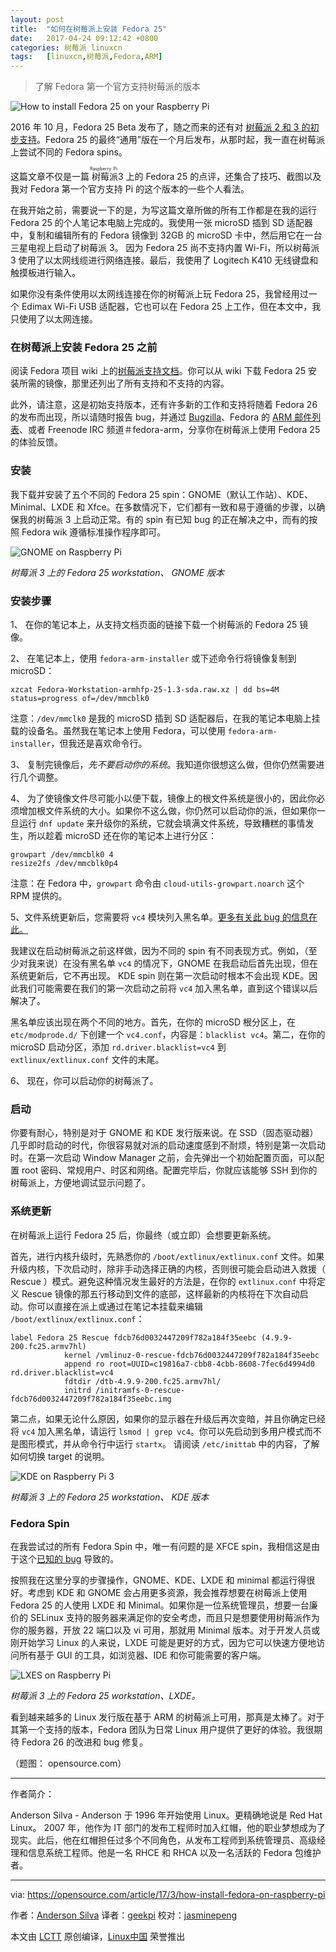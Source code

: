 ```yaml
---
layout: post
title:	"如何在树莓派上安装 Fedora 25"
date:	2017-04-24 09:12:42 +0800 
categories:	树莓派 linuxcn 
tags:	[linuxcn,树莓派,Fedora,ARM]
---
```




> 
> 了解 Fedora 第一个官方支持树莓派的版本
> 
> 
> 


![How to install Fedora 25 on your Raspberry Pi](/Asserts/Images//attachment/album/201704/24/091244yqax6tk8fttt1i3f.jpg "How to install Fedora 25 on your Raspberry Pi")


2016 年 10 月，Fedora 25 Beta 发布了，随之而来的还有对 [树莓派 2 和 3 的初步支持](https://fedoramagazine.org/raspberry-pi-support-fedora-25-beta/)。Fedora 25 的最终“通用”版在一个月后发布，从那时起，我一直在树莓派上尝试不同的 Fedora spins。


这篇文章不仅是一篇<ruby> 树莓派 <rt>  Raspberry Pi </rt></ruby> 3 上的 Fedora 25 的点评，还集合了技巧、截图以及我对 Fedora 第一个官方支持 Pi 的这个版本的一些个人看法。


在我开始之前，需要说一下的是，为写这篇文章所做的所有工作都是在我的运行 Fedora 25 的个人笔记本电脑上完成的。我使用一张 microSD 插到 SD 适配器中，复制和编辑所有的 Fedora 镜像到 32GB 的 microSD 卡中，然后用它在一台三星电视上启动了树莓派 3。 因为 Fedora 25 尚不支持内置 Wi-Fi，所以树莓派 3 使用了以太网线缆进行网络连接。最后，我使用了 Logitech K410 无线键盘和触摸板进行输入。


如果你没有条件使用以太网线连接在你的树莓派上玩 Fedora 25，我曾经用过一个 Edimax Wi-Fi USB 适配器，它也可以在 Fedora 25 上工作，但在本文中，我只使用了以太网连接。


### 在树莓派上安装 Fedora 25 之前


阅读 Fedora 项目 wiki 上的[树莓派支持文档](https://fedoraproject.org/wiki/Raspberry_Pi)。你可以从 wiki 下载 Fedora 25 安装所需的镜像，那里还列出了所有支持和不支持的内容。


此外，请注意，这是初始支持版本，还有许多新的工作和支持将随着 Fedora 26 的发布而出现，所以请随时报告 bug，并通过 [Bugzilla](https://bugzilla.redhat.com/show_bug.cgi?id=245418)、Fedora 的 [ARM 邮件列表](https://lists.fedoraproject.org/admin/lists/arm%40lists.fedoraproject.org/)、或者 Freenode IRC 频道＃fedora-arm，分享你在树莓派上使用 Fedora 25 的体验反馈。


### 安装


我下载并安装了五个不同的 Fedora 25 spin：GNOME（默认工作站）、KDE、Minimal、LXDE 和 Xfce。在多数情况下，它们都有一致和易于遵循的步骤，以确保我的树莓派 3 上启动正常。有的 spin 有已知 bug 的正在解决之中，而有的按照 Fedora wik 遵循标准操作程序即可。


![GNOME on Raspberry Pi](/Asserts/Images//attachment/album/201704/24/091245zltj3ozvule1quy4.png "GNOME on Raspberry Pi")


*树莓派 3 上的 Fedora 25 workstation、 GNOME 版本*


### 安装步骤


1、 在你的笔记本上，从支持文档页面的链接下载一个树莓派的 Fedora 25 镜像。


2、 在笔记本上，使用 `fedora-arm-installer` 或下述命令行将镜像复制到 microSD：



```
xzcat Fedora-Workstation-armhfp-25-1.3-sda.raw.xz | dd bs=4M status=progress of=/dev/mmcblk0

```

注意：`/dev/mmclk0` 是我的 microSD 插到 SD 适配器后，在我的笔记本电脑上挂载的设备名。虽然我在笔记本上使用 Fedora，可以使用 `fedora-arm-installer`，但我还是喜欢命令行。


3、 复制完镜像后，*先不要启动你的系统*。我知道你很想这么做，但你仍然需要进行几个调整。


4、 为了使镜像文件尽可能小以便下载，镜像上的根文件系统是很小的，因此你必须增加根文件系统的大小。如果你不这么做，你仍然可以启动你的派，但如果你一旦运行 `dnf update` 来升级你的系统，它就会填满文件系统，导致糟糕的事情发生，所以趁着 microSD 还在你的笔记本上进行分区：



```
growpart /dev/mmcblk0 4
resize2fs /dev/mmcblk0p4

```

注意：在 Fedora 中，`growpart` 命令由 `cloud-utils-growpart.noarch` 这个 RPM 提供的。


5、文件系统更新后，您需要将 `vc4` 模块列入黑名单。[更多有关此 bug 的信息在此。](https://bugzilla.redhat.com/show_bug.cgi?id=1387733)


我建议在启动树莓派之前这样做，因为不同的 spin 有不同表现方式。例如，（至少对我来说）在没有黑名单 `vc4` 的情况下，GNOME 在我启动后首先出现，但在系统更新后，它不再出现。 KDE spin 则在第一次启动时根本不会出现 KDE。因此我们可能需要在我们的第一次启动之前将 `vc4` 加入黑名单，直到这个错误以后解决了。


黑名单应该出现在两个不同的地方。首先，在你的 microSD 根分区上，在 `etc/modprode.d/` 下创建一个 `vc4.conf`，内容是：`blacklist vc4`。第二，在你的 microSD 启动分区，添加 `rd.driver.blacklist=vc4` 到 `extlinux/extlinux.conf` 文件的末尾。


6、 现在，你可以启动你的树莓派了。


### 启动


你要有耐心，特别是对于 GNOME 和 KDE 发行版来说。在 SSD（固态驱动器）几乎即时启动的时代，你很容易就对派的启动速度感到不耐烦，特别是第一次启动时。在第一次启动 Window Manager 之前，会先弹出一个初始配置页面，可以配置 root 密码、常规用户、时区和网络。配置完毕后，你就应该能够 SSH 到你的树莓派上，方便地调试显示问题了。


### 系统更新


在树莓派上运行 Fedora 25 后，你最终（或立即）会想要更新系统。


首先，进行内核升级时，先熟悉你的 `/boot/extlinux/extlinux.conf` 文件。如果升级内核，下次启动时，除非手动选择正确的内核，否则很可能会启动进入救援（ Rescue ）模式。避免这种情况发生最好的方法是，在你的 `extlinux.conf` 中将定义 Rescue 镜像的那五行移动到文件的底部，这样最新的内核将在下次自动启动。你可以直接在派上或通过在笔记本挂载来编辑 `/boot/extlinux/extlinux.conf`：



```
label Fedora 25 Rescue fdcb76d0032447209f782a184f35eebc (4.9.9-200.fc25.armv7hl)
            kernel /vmlinuz-0-rescue-fdcb76d0032447209f782a184f35eebc
            append ro root=UUID=c19816a7-cbb8-4cbb-8608-7fec6d4994d0 rd.driver.blacklist=vc4
            fdtdir /dtb-4.9.9-200.fc25.armv7hl/
            initrd /initramfs-0-rescue-fdcb76d0032447209f782a184f35eebc.img
```

第二点，如果无论什么原因，如果你的显示器在升级后再次变暗，并且你确定已经将 `vc4` 加入黑名单，请运行 `lsmod | grep vc4`。你可以先启动到多用户模式而不是图形模式，并从命令行中运行 `startx`。 请阅读 `/etc/inittab` 中的内容，了解如何切换 target 的说明。


![KDE on Raspberry Pi 3](/Asserts/Images//attachment/album/201704/24/091246e4t429e4024hytl9.png "KDE on Raspberry Pi 3")


*树莓派 3 上的 Fedora 25 workstation、 KDE 版本*


### Fedora Spin


在我尝试过的所有 Fedora Spin 中，唯一有问题的是 XFCE spin，我相信这是由于这个[已知的 bug](https://bugzilla.redhat.com/show_bug.cgi?id=1389163) 导致的。


按照我在这里分享的步骤操作，GNOME、KDE、LXDE 和 minimal 都运行得很好。考虑到 KDE 和 GNOME 会占用更多资源，我会推荐想要在树莓派上使用 Fedora 25 的人使用 LXDE 和 Minimal。如果你是一位系统管理员，想要一台廉价的 SELinux 支持的服务器来满足你的安全考虑，而且只是想要使用树莓派作为你的服务器，开放 22 端口以及 vi 可用，那就用 Minimal 版本。对于开发人员或刚开始学习 Linux 的人来说，LXDE 可能是更好的方式，因为它可以快速方便地访问所有基于 GUI 的工具，如浏览器、IDE 和你可能需要的客户端。


![LXES on Raspberry Pi ](/Asserts/Images//attachment/album/201704/24/091247ydd0dtrbdrwirsax.png "LXDE on Raspberry Pi 3")


*树莓派 3 上的 Fedora 25 workstation、LXDE。*


看到越来越多的 Linux 发行版在基于 ARM 的树莓派上可用，那真是太棒了。对于其第一个支持的版本，Fedora 团队为日常 Linux 用户提供了更好的体验。我很期待 Fedora 26 的改进和 bug 修复。


（题图： opensource.com）




---


作者简介：


Anderson Silva - Anderson 于 1996 年开始使用 Linux。更精确地说是 Red Hat Linux。 2007 年，他作为 IT 部门的发布工程师时加入红帽，他的职业梦想成为了现实。此后，他在红帽担任过多个不同角色，从发布工程师到系统管理员、高级经理和信息系统工程师。他是一名 RHCE 和 RHCA 以及一名活跃的 Fedora 包维护者。




---


via: <https://opensource.com/article/17/3/how-install-fedora-on-raspberry-pi>


作者：[Anderson Silva](https://opensource.com/users/ansilva) 译者：[geekpi](https://github.com/geekpi) 校对：[jasminepeng](https://github.com/jasminepeng)


本文由 [LCTT](https://github.com/LCTT/TranslateProject) 原创编译，[Linux中国](https://linux.cn/) 荣誉推出
